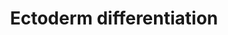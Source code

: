 ---
annotations:
- id: PW:0000004
  parent: regulatory pathway
  type: Pathway Ontology
  value: regulatory pathway
authors:
- Mkutmon
- Susan
- Eweitz
description: 'Model depicting ectoderm specification based on the literature and highly
  enriched gene expression profiles via comparison across dozens of independent induced
  and embryonic pluripotent stem cell lines, following differentiation to multiple
  lineages (ectoderm, mesoderm, endoderm, embryoid body). The underlying genomic data
  can be obtained from:  https://www.synapse.org/#!Synapse:syn1773109'
last-edited: 2021-05-21
organisms:
- Bos taurus
redirect_from:
- /index.php/Pathway:WP3208
- /instance/WP3208
- /instance/WP3208_rr117500
revision: r117500
schema-jsonld:
- '@context': https://schema.org/
  '@id': https://wikipathways.github.io/pathways/WP3208.html
  '@type': Dataset
  creator:
    '@type': Organization
    name: WikiPathways
  description: 'Model depicting ectoderm specification based on the literature and
    highly enriched gene expression profiles via comparison across dozens of independent
    induced and embryonic pluripotent stem cell lines, following differentiation to
    multiple lineages (ectoderm, mesoderm, endoderm, embryoid body). The underlying
    genomic data can be obtained from:  https://www.synapse.org/#!Synapse:syn1773109'
  keywords:
  - ABCC4
  - AES
  - ANKS1B
  - ARHGDIG
  - ASTN1
  - BAZ1A
  - BCAS3
  - BCOR
  - C1GALT1
  - CAP2
  - CCL2
  - CELSR2
  - CLDN11
  - CLVS1
  - DMD
  - EDA
  - ELOVL2
  - ELOVL4
  - FHL2
  - FOXL1
  - FZD4
  - FZD5
  - FZD8
  - GAS2L1
  - GATA6
  - GLB1
  - GRAMD1B
  - GREB1
  - HESX1
  - JAKMIP1
  - KCNK10
  - KIFC3
  - LDB2
  - LY6E
  - MAFB
  - MECP2
  - MYC
  - MZF1
  - NARS2
  - NFATC1
  - NLK
  - PGM1
  - PHF8
  - PI4KA
  - PIM1
  - PLCXD3
  - PLXNA2
  - PODXL
  - POU2F2
  - PPFIBP2
  - PRKAG2
  - PTPRB
  - RGMA
  - RHPN1
  - ROR2
  - RRBP1
  - SERPINB6
  - SIX6
  - SKIL
  - SMAD4
  - SOCS2
  - SORCS1
  - SOX2
  - SPRY2
  - ST8SIA4
  - STC1
  - STX16
  - TCF7L1
  - TFAP2A
  - TFAP2C
  - TNFRSF11B
  - TOX3
  - TRIM33
  - TRPM2
  - TSKU
  - UBF
  - WDR44
  - ZBTB2
  - ZFHX4
  - ZNF219
  - bta-mir-15b
  - bta-mir-34c
  - bta-mir-361
  license: CC0
  name: Ectoderm differentiation
seo: CreativeWork
title: Ectoderm differentiation
wpid: WP3208
---